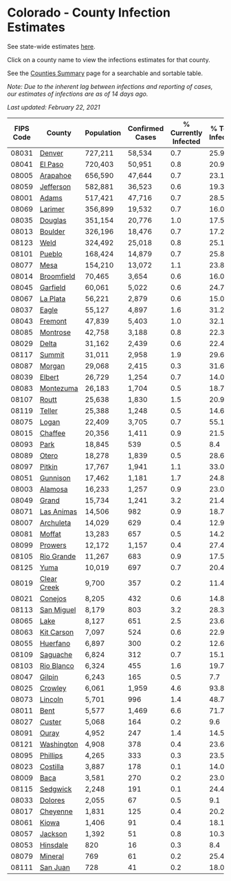 # Colorado - County Infection Estimates

See state-wide estimates [here](/infections/us-co).

Click on a county name to view the infections estimates for that county.

See the [Counties Summary](/infections/summary-counties) page for a searchable and sortable table.

*Note: Due to the inherent lag between infections and reporting of cases, our estimates of infections are as of 14 days ago.*

*Last updated: February 22, 2021*

|   FIPS Code |                     County |   Population |   Confirmed Cases |   % Currently Infected |   % Total Infected |
|-------------|----------------------------|--------------|-------------------|------------------------|--------------------|
|       08031 |           [Denver](denver) |      727,211 |            58,534 |                    0.7 |               25.9 |
|       08041 |         [El Paso](el-paso) |      720,403 |            50,951 |                    0.8 |               20.9 |
|       08005 |       [Arapahoe](arapahoe) |      656,590 |            47,644 |                    0.7 |               23.1 |
|       08059 |     [Jefferson](jefferson) |      582,881 |            36,523 |                    0.6 |               19.3 |
|       08001 |             [Adams](adams) |      517,421 |            47,716 |                    0.7 |               28.5 |
|       08069 |         [Larimer](larimer) |      356,899 |            19,532 |                    0.7 |               16.0 |
|       08035 |         [Douglas](douglas) |      351,154 |            20,776 |                    1.0 |               17.5 |
|       08013 |         [Boulder](boulder) |      326,196 |            18,476 |                    0.7 |               17.2 |
|       08123 |               [Weld](weld) |      324,492 |            25,018 |                    0.8 |               25.1 |
|       08101 |           [Pueblo](pueblo) |      168,424 |            14,879 |                    0.7 |               25.8 |
|       08077 |               [Mesa](mesa) |      154,210 |            13,072 |                    1.1 |               23.8 |
|       08014 |   [Broomfield](broomfield) |       70,465 |             3,654 |                    0.6 |               16.0 |
|       08045 |       [Garfield](garfield) |       60,061 |             5,022 |                    0.6 |               24.7 |
|       08067 |       [La Plata](la-plata) |       56,221 |             2,879 |                    0.6 |               15.0 |
|       08037 |             [Eagle](eagle) |       55,127 |             4,897 |                    1.6 |               31.2 |
|       08043 |         [Fremont](fremont) |       47,839 |             5,403 |                    1.0 |               32.1 |
|       08085 |       [Montrose](montrose) |       42,758 |             3,188 |                    0.8 |               22.3 |
|       08029 |             [Delta](delta) |       31,162 |             2,439 |                    0.6 |               22.4 |
|       08117 |           [Summit](summit) |       31,011 |             2,958 |                    1.9 |               29.6 |
|       08087 |           [Morgan](morgan) |       29,068 |             2,415 |                    0.3 |               31.6 |
|       08039 |           [Elbert](elbert) |       26,729 |             1,254 |                    0.7 |               14.0 |
|       08083 |     [Montezuma](montezuma) |       26,183 |             1,704 |                    0.5 |               18.7 |
|       08107 |             [Routt](routt) |       25,638 |             1,830 |                    1.5 |               20.9 |
|       08119 |           [Teller](teller) |       25,388 |             1,248 |                    0.5 |               14.6 |
|       08075 |             [Logan](logan) |       22,409 |             3,705 |                    0.7 |               55.1 |
|       08015 |         [Chaffee](chaffee) |       20,356 |             1,411 |                    0.9 |               21.5 |
|       08093 |               [Park](park) |       18,845 |               539 |                    0.5 |                8.4 |
|       08089 |             [Otero](otero) |       18,278 |             1,839 |                    0.5 |               28.6 |
|       08097 |           [Pitkin](pitkin) |       17,767 |             1,941 |                    1.1 |               33.0 |
|       08051 |       [Gunnison](gunnison) |       17,462 |             1,181 |                    1.7 |               24.8 |
|       08003 |         [Alamosa](alamosa) |       16,233 |             1,257 |                    0.9 |               23.0 |
|       08049 |             [Grand](grand) |       15,734 |             1,241 |                    3.2 |               21.4 |
|       08071 |   [Las Animas](las-animas) |       14,506 |               982 |                    0.9 |               18.7 |
|       08007 |     [Archuleta](archuleta) |       14,029 |               629 |                    0.4 |               12.9 |
|       08081 |           [Moffat](moffat) |       13,283 |               657 |                    0.5 |               14.2 |
|       08099 |         [Prowers](prowers) |       12,172 |             1,157 |                    0.4 |               27.4 |
|       08105 |   [Rio Grande](rio-grande) |       11,267 |               683 |                    0.9 |               17.5 |
|       08125 |               [Yuma](yuma) |       10,019 |               697 |                    0.7 |               20.4 |
|       08019 | [Clear Creek](clear-creek) |        9,700 |               357 |                    0.2 |               11.4 |
|       08021 |         [Conejos](conejos) |        8,205 |               432 |                    0.6 |               14.8 |
|       08113 |   [San Miguel](san-miguel) |        8,179 |               803 |                    3.2 |               28.3 |
|       08065 |               [Lake](lake) |        8,127 |               651 |                    2.5 |               23.6 |
|       08063 |   [Kit Carson](kit-carson) |        7,097 |               524 |                    0.6 |               22.9 |
|       08055 |       [Huerfano](huerfano) |        6,897 |               300 |                    0.2 |               12.6 |
|       08109 |       [Saguache](saguache) |        6,824 |               312 |                    0.7 |               15.1 |
|       08103 |   [Rio Blanco](rio-blanco) |        6,324 |               455 |                    1.6 |               19.7 |
|       08047 |           [Gilpin](gilpin) |        6,243 |               165 |                    0.5 |                7.7 |
|       08025 |         [Crowley](crowley) |        6,061 |             1,959 |                    4.6 |               93.8 |
|       08073 |         [Lincoln](lincoln) |        5,701 |               996 |                    1.4 |               48.7 |
|       08011 |               [Bent](bent) |        5,577 |             1,469 |                    6.6 |               71.7 |
|       08027 |           [Custer](custer) |        5,068 |               164 |                    0.2 |                9.6 |
|       08091 |             [Ouray](ouray) |        4,952 |               247 |                    1.4 |               14.5 |
|       08121 |   [Washington](washington) |        4,908 |               378 |                    0.4 |               23.6 |
|       08095 |       [Phillips](phillips) |        4,265 |               333 |                    0.3 |               23.5 |
|       08023 |       [Costilla](costilla) |        3,887 |               178 |                    0.1 |               14.0 |
|       08009 |               [Baca](baca) |        3,581 |               270 |                    0.2 |               23.0 |
|       08115 |       [Sedgwick](sedgwick) |        2,248 |               191 |                    0.1 |               24.4 |
|       08033 |         [Dolores](dolores) |        2,055 |                67 |                    0.5 |                9.1 |
|       08017 |       [Cheyenne](cheyenne) |        1,831 |               125 |                    0.4 |               20.2 |
|       08061 |             [Kiowa](kiowa) |        1,406 |                91 |                    0.4 |               18.1 |
|       08057 |         [Jackson](jackson) |        1,392 |                51 |                    0.8 |               10.3 |
|       08053 |       [Hinsdale](hinsdale) |          820 |                16 |                    0.3 |                8.4 |
|       08079 |         [Mineral](mineral) |          769 |                61 |                    0.2 |               25.4 |
|       08111 |       [San Juan](san-juan) |          728 |                41 |                    0.2 |               18.0 |